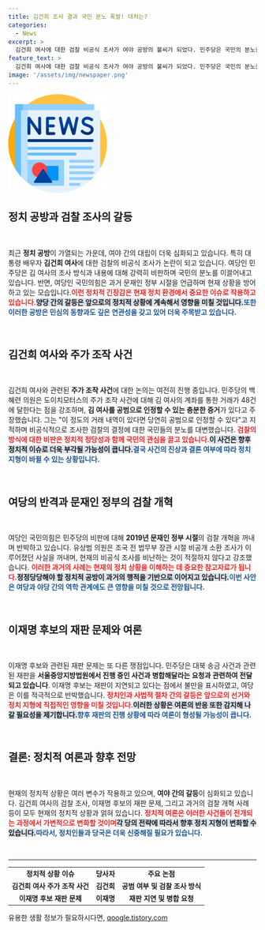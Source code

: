 ```yaml
---
title: 김건희 조사 결과 국민 분노 폭발! 대처는?
categories:
  - News
excerpt: >
  김건희 여사에 대한 검찰 비공식 조사가 여야 공방의 불씨가 되었다. 민주당은 국민의 분노를 강조하며 공범 의혹을 제기했지만, 여당은 과거 검찰개혁 사례를 들어 반박했다. 정치적 논란 속 재판 문제도 수면 위로 떠올랐다. 클릭할 가치가 있는 이 사건의 전모를 알아보세요!
feature_text: >
  김건희 여사에 대한 검찰 비공식 조사가 여야 공방의 불씨가 되었다. 민주당은 국민의 분노를 강조하며 공범 의혹을 제기했지만, 여당은 과거 검찰개혁 사례를 들어 반박했다. 정치적 논란 속 재판 문제도 수면 위로 떠올랐다. 클릭할 가치가 있는 이 사건의 전모를 알아보세요!
image: '/assets/img/newspaper.png'
---
```


<p><img src="/assets/img/newspaper.png" alt="kimp 속보" /></p>

<h2 data-ke-size="size26">정치 공방과 검찰 조사의 갈등</h2>

<p data-ke-size="size16">&nbsp;</p>

<p>최근 <b>정치 공방</b>이 가열되는 가운데, 여야 간의 대립이 더욱 심화되고 있습니다. 특히 대통령 배우자 <b>김건희 여사</b>에 대한 검찰의 비공식 조사가 논란이 되고 있습니다. 여당인 민주당은 김 여사의 조사 방식과 내용에 대해 강력히 비판하며 국민의 분노를 이끌어내고 있습니다. 반면, 여당인 국민의힘은 과거 문재인 정부 시절을 언급하며 현재 상황을 방어하고 있는 모습입니다.<b><span style="color: #ee2323;">이런 정치적 긴장감은 현재 정치 환경에서 중요한 이슈로 작용하고 있습니다.</span></b><b><span style="background-color: #21538527;">양당 간의 갈등은 앞으로의 정치적 상황에 계속해서 영향을 미칠 것입니다.</span></b><b><span style="color: #1a5490;">또한 이러한 공방은 민심의 동향과도 깊은 연관성을 갖고 있어 더욱 주목받고 있습니다.</span></b></p>

<p data-ke-size="size16">&nbsp;</p>

<h2 data-ke-size="size26">김건희 여사와 주가 조작 사건</h2>

<p data-ke-size="size16">&nbsp;</p>

<p>김건희 여사와 관련된 <b>주가 조작 사건</b>에 대한 논의는 여전히 진행 중입니다. 민주당의 백혜련 의원은 도이치모터스의 주가 조작 사건에 대해 김 여사의 계좌를 통한 거래가 48건에 달한다는 점을 강조하며, <b>김 여사를 공범으로 인정할 수 있는 충분한 증거</b>가 있다고 주장했습니다. 그는 "이 정도의 거래 내역이 있다면 당연히 공범으로 인정할 수 있다"고 지적하며 비공식적으로 조사한 검찰의 결정에 대한 국민들의 분노를 대변했습니다. <b><span style="color: #ee2323;">검찰의 방식에 대한 비판은 정치적 정당성과 함께 국민의 관심을 끌고 있습니다.</span></b><b><span style="background-color: #21538527;">이 사건은 향후 정치적 이슈로 더욱 부각될 가능성이 큽니다.</span></b><b><span style="color: #1a5490;">결국 사건의 진상과 결론 여부에 따라 정치 지형이 바뀔 수 있는 상황입니다.</span></b></p>

<p data-ke-size="size16">&nbsp;</p>

<h2 data-ke-size="size26">여당의 반격과 문재인 정부의 검찰 개혁</h2>

<p data-ke-size="size16">&nbsp;</p>

<p>여당인 국민의힘은 민주당의 비판에 대해 <b>2019년 문재인 정부 시절</b>의 검찰 개혁을 꺼내며 반박하고 있습니다. 유상범 의원은 조국 전 법무부 장관 시절 비공개 소환 조사가 이루어졌던 사실을 꺼내며, 현재의 비공식 조사를 비난하는 것이 적절하지 않다고 강조했습니다. <b><span style="color: #ee2323;">이러한 과거의 사례는 현재의 정치 상황을 이해하는 데 중요한 참고자료가 됩니다.</span></b><b><span style="background-color: #21538527;">정정당당해야 할 정치적 공방이 과거의 행적을 기반으로 이어지고 있습니다.</span></b><b><span style="color: #1a5490;">이번 사안은 여당과 야당 간의 역학 관계에도 큰 영향을 미칠 것으로 전망됩니다.</span></b></p>

<p data-ke-size="size16">&nbsp;</p>

<h2 data-ke-size="size26">이재명 후보의 재판 문제와 여론</h2>

<p data-ke-size="size16">&nbsp;</p>

<p>이재명 후보와 관련된 재판 문제는 또 다른 쟁점입니다. 민주당은 대북 송금 사건과 관련된 재판을 <b>서울중앙지방법원에서 진행 중인 사건과 병합해달라는 요청과 관련하여 전달되고 있습니다</b>. 이재명 후보는 재판이 지연되고 있다는 점에서 불만을 표시하였고, 여당은 이를 적극적으로 반박했습니다. <b><span style="color: #ee2323;">정치인과 사법적 절차 간의 갈등은 앞으로의 선거와 정치 지형에 직접적인 영향을 미칠 것입니다.</span></b><b><span style="background-color: #21538527;">이러한 상황은 여론의 반응 또한 감지해 나갈 필요성을 제기합니다.</span></b><b><span style="color: #1a5490;">향후 재판의 진행 상황에 따라 여론이 형성될 가능성이 큽니다.</span></b></p>

<p data-ke-size="size16">&nbsp;</p>

<h2 data-ke-size="size26">결론: 정치적 여론과 향후 전망</h2>

<p data-ke-size="size16">&nbsp;</p>

<p>현재의 정치적 상황은 여러 변수가 작용하고 있으며, <b>여야 간의 갈등</b>이 심화되고 있습니다. 김건희 여사의 검찰 조사, 이재명 후보의 재판 문제, 그리고 과거의 검찰 개혁 사례 등이 모두 현재의 정치적 상황과 얽혀 있습니다. <b><span style="color: #ee2323;">정치적 여론은 이러한 사건들이 전개되는 과정에서 가변적으로 변화할 것이며</span></b><b><span style="background-color: #21538527;">각 당의 전략에 따라서 향후 정치 지형이 변화할 수 있습니다.</span></b><b><span style="color: #1a5490;">따라서, 정치인들과 당국은 더욱 신중해질 필요가 있습니다.</span></b></p>

<p data-ke-size="size16">&nbsp;</p>

<hr />

<table style="width:100%">
  <tr>
    <td style="text-align: center; height: 17px;"><b>정치적 상황 이슈</b></td>
    <td style="text-align: center; height: 17px;"><b>당사자</b></td>
    <td style="text-align: center; height: 17px;"><b>주요 논점</b></td>
  </tr>
  <tr>
    <td style="text-align: center; height: 17px;"><b>김건희 여사 주가 조작 사건</b></td>
    <td style="text-align: center; height: 17px;"><b>김건희</b></td>
    <td style="text-align: center; height: 17px;"><b>공범 여부 및 검찰 조사 방식</b></td>
  </tr>
  <tr>
    <td style="text-align: center; height: 17px;"><b>이재명 후보 재판 문제</b></td>
    <td style="text-align: center; height: 17px;"><b>이재명</b></td>
    <td style="text-align: center; height: 17px;"><b>재판 지연 및 병합 요청</b></td>
  </tr>
</table>
유용한 생활 정보가 필요하시다면, <a href="https://qoogle.tistory.com" rel="dofollow">qoogle.tistory.com</a>


